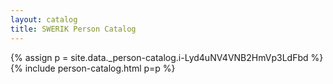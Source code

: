 ```yaml
---
layout: catalog
title: SWERIK Person Catalog
---
```

{% assign p = site.data._person-catalog.i-Lyd4uNV4VNB2HmVp3LdFbd %}
{% include person-catalog.html p=p %}

